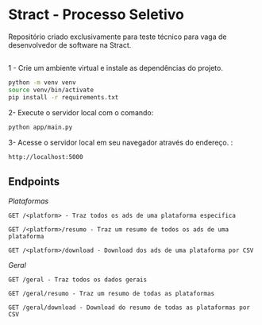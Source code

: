 # Stract - Processo Seletivo

Repositório criado exclusivamente para teste técnico para vaga de desenvolvedor de software na Stract.

##

1 - Crie um ambiente virtual e instale as dependências do projeto.

```bash
python -m venv venv
source venv/bin/activate
pip install -r requirements.txt
```

2- Execute o servidor local com o comando:
```bash
python app/main.py
```

3- Acesse o servidor local em seu navegador através do endereço. :
```bash
http://localhost:5000
```

## Endpoints

_Plataformas_
```
GET /<platform> - Traz todos os ads de uma plataforma especifica
```

```
GET /<platform>/resumo - Traz um resumo de todos os ads de uma plataforma
```
```
GET /<platform>/download - Download dos ads de uma plataforma por CSV
```

_Geral_

```
GET /geral - Traz todos os dados gerais
```
```
GET /geral/resumo - Traz um resumo de todas as plataformas
```
```
GET /geral/download - Download do resumo de todas as plataformas por CSV
```
